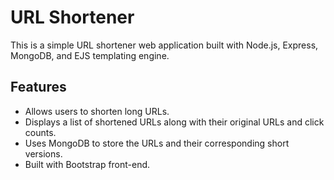 # URL Shortener

This is a simple URL shortener web application built with Node.js, Express, MongoDB, and EJS templating engine.

## Features

- Allows users to shorten long URLs.
- Displays a list of shortened URLs along with their original URLs and click counts.
- Uses MongoDB to store the URLs and their corresponding short versions.
- Built with Bootstrap front-end.

